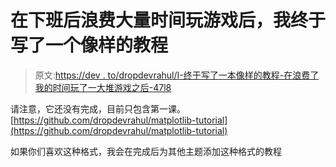 # 在下班后浪费大量时间玩游戏后，我终于写了一个像样的教程

> 原文:[https://dev . to/dropdevrahul/I-终于写了一本像样的教程-在浪费了我的时间玩了一大堆游戏之后-47l8](https://dev.to/dropdevrahul/i-finally-wrote-a-decent-tutorial-after-wasting-my-time-playing-games-a-lot-after-work-47l8)

请注意，它还没有完成，目前只包含第一课。
[https://github.com/dropdevrahul/matplotlib-tutorial](https://github.com/dropdevrahul/matplotlib-tutorial)

如果你们喜欢这种格式，我会在完成后为其他主题添加这种格式的教程